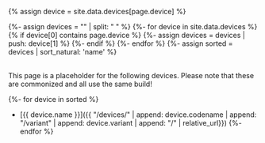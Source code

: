 {% assign device = site.data.devices[page.device] %}

{%- assign devices = "" | split: " " %}
{%- for device in site.data.devices %}
{% if device[0] contains page.device %}
{%- assign devices = devices | push: device[1] %}
{%- endif %}
{%- endfor %}
{%- assign sorted = devices | sort_natural: 'name' %}

<br/>
This page is a placeholder for the following devices. Please note that these are commonized and all use the same build!

{%- for device in sorted %}
- [{{ device.name }}]({{ "/devices/" | append: device.codename | append: "/variant" | append: device.variant | append: "/" | relative_url}})
{%- endfor %}
